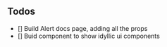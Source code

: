 ## Todos
- [] Build Alert docs page, adding all the props 
- [] Buid component to show idyllic ui components
